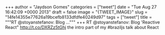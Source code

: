 
+++
author = "Jaydson Gomes"
categories = ["tweet"]
date = "Tue Aug 27 16:42:09 +0000 2013"
draft = false
image = "{TWEET_IMAGE}"
slug = "14fe14355e77626a19bcefb8133dfdfe40249d97"
tags = ["tweet"]
title = """RT @stoyanstefanov: Blog ..."""
+++
RT @stoyanstefanov: Blog 'Reactive React" http://t.co/DXRZz5tGhj the intro part of my #braziljs talk about React
